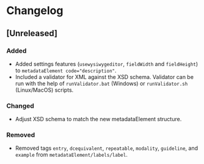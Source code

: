 # Changelog

## [Unreleased]

### Added

- Added settings features (`usewysiwygeditor`, `fieldWidth` and `fieldHeight`) to `metadataElement code="description"`.
- Included a validator for XML against the XSD schema. Validator can be run with the help of `runValidator.bat` (Windows) or `runValidator.sh` (Linux/MacOS) scripts.

### Changed

- Adjust XSD schema to match the new metadataElement structure.

### Removed

- Removed tags `entry`, `dcequivalent`, `repeatable`, `modality`, `guideline`, and `example` from `metadataElement/labels/label`.
